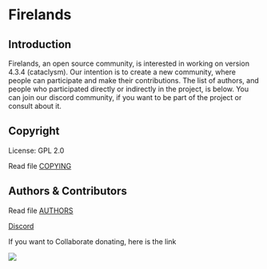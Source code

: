 # Firelands

## Introduction

Firelands, an open source community, is interested in working on version 4.3.4 (cataclysm). Our intention is to create a new community, where people can participate and make their contributions. The list of authors, and people who participated directly or indirectly in the project, is below. You can join our discord community, if you want to be part of the project or consult about it.

## Copyright

License: GPL 2.0

Read file [COPYING](COPYING)

## Authors &amp; Contributors

Read file [AUTHORS](AUTHORS)

[Discord](https://discord.gg/GZ5rsxumxN)

If you want to Collaborate donating, here is the link

[![](https://www.paypalobjects.com/en_US/i/btn/btn_donateCC_LG.gif)](https://www.paypal.com/cgi-bin/webscr?cmd=_s-xclick&hosted_button_id=5TTDM5NL8G8EY)
